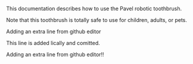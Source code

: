 This documentation describes how to use the Pavel robotic
toothbrush.

Note that this toothbrush is totally safe to use for children,
adults, or pets.


Adding an extra line from github editor

This line is added lically and comitted.

Adding an extra line from github editor!!

